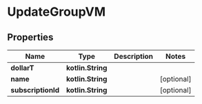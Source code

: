 
# UpdateGroupVM

## Properties
Name | Type | Description | Notes
------------ | ------------- | ------------- | -------------
**dollarT** | **kotlin.String** |  | 
**name** | **kotlin.String** |  |  [optional]
**subscriptionId** | **kotlin.String** |  |  [optional]



